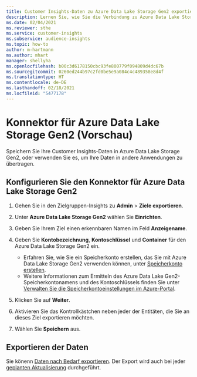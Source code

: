 ```yaml
---
title: Customer Insights-Daten zu Azure Data Lake Storage Gen2 exportieren
description: Lernen Sie, wie Sie die Verbindung zu Azure Data Lake Storage Gen2 konfigurieren.
ms.date: 02/04/2021
ms.reviewer: sthe
ms.service: customer-insights
ms.subservice: audience-insights
ms.topic: how-to
author: m-hartmann
ms.author: mhart
manager: shellyha
ms.openlocfilehash: b00c3d6178150cbc93fe800779f094809d4dc67b
ms.sourcegitcommit: 0260ed244b97c2fd0be5e9a084c4c489358e8d4f
ms.translationtype: HT
ms.contentlocale: de-DE
ms.lasthandoff: 02/18/2021
ms.locfileid: "5477178"
---
```

# <a name="connector-for-azure-data-lake-storage-gen2-preview"></a>Konnektor für Azure Data Lake Storage Gen2 (Vorschau)

Speichern Sie Ihre Customer Insights-Daten in Azure Data Lake Storage Gen2, oder verwenden Sie es, um Ihre Daten in andere Anwendungen zu übertragen.

## <a name="configure-the-connector-for-azure-data-lake-storage-gen2"></a>Konfigurieren Sie den Konnektor für Azure Data Lake Storage Gen2

1. Gehen Sie in den Zielgruppen-Insights zu **Admin** > **Ziele exportieren**.

1. Unter **Azure Data Lake Storage Gen2** wählen Sie **Einrichten**.

1. Geben Sie Ihrem Ziel einen erkennbaren Namen im Feld **Anzeigename**.

1. Geben Sie **Kontobezeichnung**, **Kontoschlüssel** und **Container** für den Azure Data Lake Storage Gen2 ein.
    - Erfahren Sie, wie Sie ein Speicherkonto erstellen, das Sie mit Azure Data Lake Storage Gen2 verwenden können, unter [Speicherkonto erstellen](https://docs.microsoft.com/azure/storage/blobs/create-data-lake-storage-account). 
    - Weitere Informationen zum Ermitteln des Azure Data Lake Gen2-Speicherkontonamens und des Kontoschlüssels finden Sie unter [Verwalten Sie die Speicherkontoeinstellungen im Azure-Portal](https://docs.microsoft.com/azure/storage/common/storage-account-manage).

1. Klicken Sie auf **Weiter**.

1. Aktivieren Sie das Kontrollkästchen neben jeder der Entitäten, die Sie an dieses Ziel exportieren möchten.

1. Wählen Sie **Speichern** aus.

## <a name="export-the-data"></a>Exportieren der Daten

Sie könenn [Daten nach Bedarf exportieren](export-destinations.md#export-data-on-demand). Der Export wird auch bei jeder [geplanten Aktualisierung](system.md#schedule-tab) durchgeführt.
